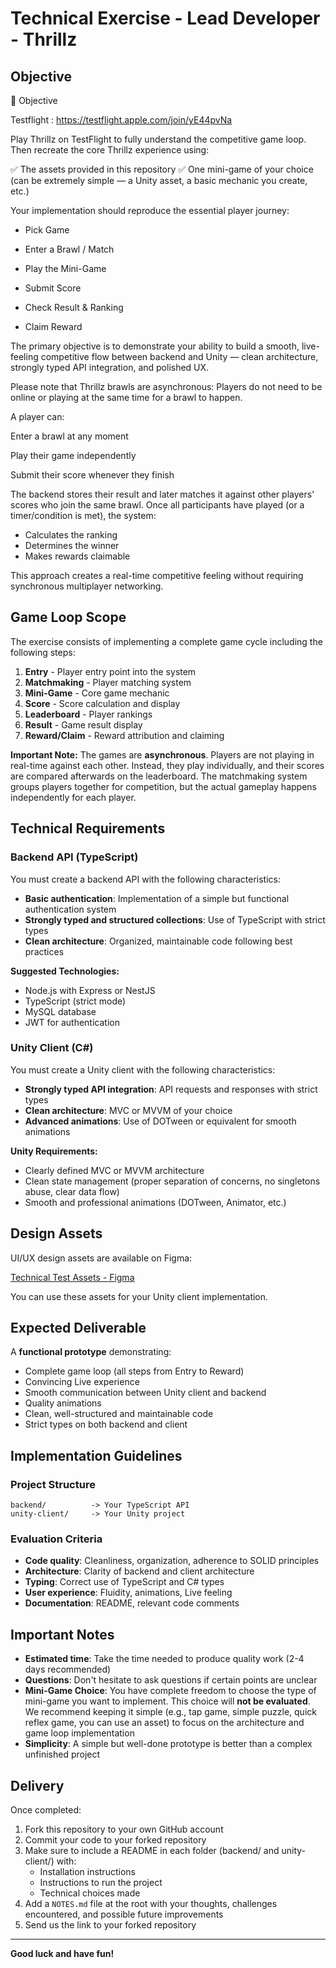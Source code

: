 # Technical Exercise - Lead Developer - Thrillz

## Objective

🎯 Objective

Testflight : https://testflight.apple.com/join/yE44pvNa

Play Thrillz on TestFlight to fully understand the competitive game loop.
Then recreate the core Thrillz experience using:

✅ The assets provided in this repository
✅ One mini-game of your choice
(can be extremely simple — a Unity asset, a basic mechanic you create, etc.)

Your implementation should reproduce the essential player journey:

- Pick Game

- Enter a Brawl / Match

- Play the Mini-Game

- Submit Score 

- Check Result & Ranking

- Claim Reward

The primary objective is to demonstrate your ability to build a smooth, live-feeling competitive flow between backend and Unity — clean architecture, strongly typed API integration, and polished UX.

Please note that Thrillz brawls are asynchronous:
Players do not need to be online or playing at the same time for a brawl to happen.

A player can:

Enter a brawl at any moment

Play their game independently

Submit their score whenever they finish

The backend stores their result and later matches it against other players’ scores who join the same brawl. Once all participants have played (or a timer/condition is met), the system:

- Calculates the ranking
- Determines the winner
- Makes rewards claimable

This approach creates a real-time competitive feeling without requiring synchronous multiplayer networking.
## Game Loop Scope

The exercise consists of implementing a complete game cycle including the following steps:

1. **Entry** - Player entry point into the system
2. **Matchmaking** - Player matching system
3. **Mini-Game** - Core game mechanic
4. **Score** - Score calculation and display
5. **Leaderboard** - Player rankings
6. **Result** - Game result display
7. **Reward/Claim** - Reward attribution and claiming

**Important Note:** The games are **asynchronous**. Players are not playing in real-time against each other. Instead, they play individually, and their scores are compared afterwards on the leaderboard. The matchmaking system groups players together for competition, but the actual gameplay happens independently for each player.

## Technical Requirements

### Backend API (TypeScript)

You must create a backend API with the following characteristics:

- **Basic authentication**: Implementation of a simple but functional authentication system
- **Strongly typed and structured collections**: Use of TypeScript with strict types
- **Clean architecture**: Organized, maintainable code following best practices

**Suggested Technologies:**
- Node.js with Express or NestJS
- TypeScript (strict mode)
- MySQL database
- JWT for authentication

### Unity Client (C#)

You must create a Unity client with the following characteristics:

- **Strongly typed API integration**: API requests and responses with strict types
- **Clean architecture**: MVC or MVVM of your choice
- **Advanced animations**: Use of DOTween or equivalent for smooth animations

**Unity Requirements:**
- Clearly defined MVC or MVVM architecture
- Clean state management (proper separation of concerns, no singletons abuse, clear data flow)
- Smooth and professional animations (DOTween, Animator, etc.)

## Design Assets

UI/UX design assets are available on Figma:

[Technical Test Assets - Figma](https://www.figma.com/design/vgveBFBH8Dl2mNMK0IWqCB/Technical-test-Assets?node-id=0-1&t=4jbe5sXNrcO2Kk0k-1)

You can use these assets for your Unity client implementation.

## Expected Deliverable

A **functional prototype** demonstrating:

- Complete game loop (all steps from Entry to Reward)
- Convincing Live experience
- Smooth communication between Unity client and backend
- Quality animations
- Clean, well-structured and maintainable code
- Strict types on both backend and client

## Implementation Guidelines

### Project Structure

```
backend/          -> Your TypeScript API
unity-client/     -> Your Unity project
```

### Evaluation Criteria

- **Code quality**: Cleanliness, organization, adherence to SOLID principles
- **Architecture**: Clarity of backend and client architecture
- **Typing**: Correct use of TypeScript and C# types
- **User experience**: Fluidity, animations, Live feeling
- **Documentation**: README, relevant code comments

## Important Notes

- **Estimated time**: Take the time needed to produce quality work (2-4 days recommended)
- **Questions**: Don't hesitate to ask questions if certain points are unclear
- **Mini-Game Choice**: You have complete freedom to choose the type of mini-game you want to implement. This choice will **not be evaluated**. We recommend keeping it simple (e.g., tap game, simple puzzle, quick reflex game, you can use an asset) to focus on the architecture and game loop implementation
- **Simplicity**: A simple but well-done prototype is better than a complex unfinished project

## Delivery

Once completed:

1. Fork this repository to your own GitHub account
2. Commit your code to your forked repository
3. Make sure to include a README in each folder (backend/ and unity-client/) with:
   - Installation instructions
   - Instructions to run the project
   - Technical choices made
4. Add a `NOTES.md` file at the root with your thoughts, challenges encountered, and possible future improvements
5. Send us the link to your forked repository

---

**Good luck and have fun!**
